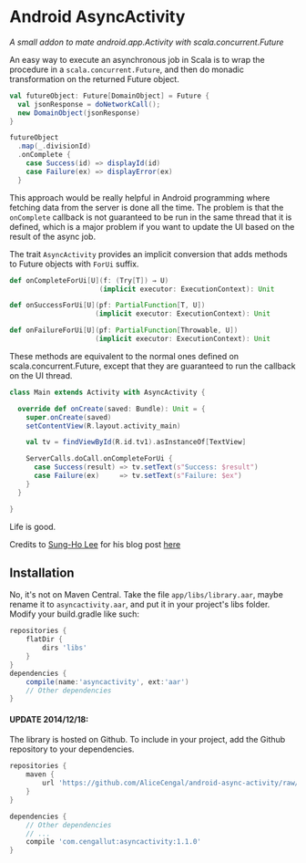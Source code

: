 Android AsyncActivity
=====================
*A small addon to mate android.app.Activity with scala.concurrent.Future*

An easy way to execute an asynchronous job in Scala is to wrap the procedure in a `scala.concurrent.Future`, and 
then do monadic transformation on the returned Future object.

```scala
val futureObject: Future[DomainObject] = Future {
  val jsonResponse = doNetworkCall();
  new DomainObject(jsonResponse)
}

futureObject
  .map(_.divisionId)
  .onComplete {
    case Success(id) => displayId(id)
    case Failure(ex) => displayError(ex)
  }
```

This approach would be really helpful in Android programming where fetching data from the server is done all the 
time. The problem is that the `onComplete` callback is not guaranteed to be run in the same thread that it is 
defined, which is a major problem if you want to update the UI based on the result of the async job.

The trait `AsyncActivity` provides an implicit conversion that adds methods to Future objects with `ForUi` suffix.

```scala
def onCompleteForUi[U](f: (Try[T]) ⇒ U)
                      (implicit executor: ExecutionContext): Unit

def onSuccessForUi[U](pf: PartialFunction[T, U])
                     (implicit executor: ExecutionContext): Unit

def onFailureForUi[U](pf: PartialFunction[Throwable, U])
                     (implicit executor: ExecutionContext): Unit
```

These methods are equivalent to the normal ones defined on scala.concurrent.Future, except that they are guaranteed 
to run the callback on the UI thread.

```scala
class Main extends Activity with AsyncActivity {

  override def onCreate(saved: Bundle): Unit = {
    super.onCreate(saved)
    setContentView(R.layout.activity_main)

    val tv = findViewById(R.id.tv1).asInstanceOf[TextView]

    ServerCalls.doCall.onCompleteForUi {
      case Success(result) => tv.setText(s"Success: $result")
      case Failure(ex)     => tv.setText(s"Failure: $ex")
    }
  }

}
```

Life is good.

Credits to [Sung-Ho Lee](https://github.com/pocorall) for his blog post 
[here](http://blog.scaloid.org/2013/11/using-scalaconcurrentfuture-in-android.html)

Installation
------------

No, it's not on Maven Central. Take the file `app/libs/library.aar`, maybe rename it to `asyncactivity.aar`, and put 
it in your project's libs folder. Modify your build.gradle like such:

```Groovy
repositories {
    flatDir {
        dirs 'libs'
    }
}
dependencies {
    compile(name:'asyncactivity', ext:'aar')
    // Other dependencies
}
```

#### UPDATE 2014/12/18: 

The library is hosted on Github. To include in your project, add the Github repository to your dependencies. 


```Groovy
repositories {
    maven {
        url 'https://github.com/AliceCengal/android-async-activity/raw/master/library/release'
    }
}

dependencies {
    // Other dependencies
    // ...
    compile 'com.cengallut:asyncactivity:1.1.0'
}
```


